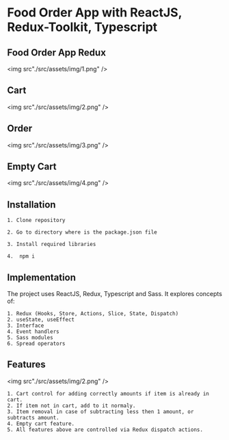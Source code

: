 # Food Order App with ReactJS, Redux-Toolkit, Typescript

## Food Order App Redux

<img src"./src/assets/img/1.png" />

## Cart
<img src"./src/assets/img/2.png" />

## Order
<img src"./src/assets/img/3.png" />

## Empty Cart
<img src"./src/assets/img/4.png" />


 ## Installation

    1. Clone repository

    2. Go to directory where is the package.json file

    3. Install required libraries

    4.  npm i

 ## Implementation

 The project uses ReactJS, Redux, Typescript and Sass. It explores concepts of:

    1. Redux (Hooks, Store, Actions, Slice, State, Dispatch)
    2. useState, useEffect
    3. Interface
    4. Event handlers
    5. Sass modules
    6. Spread operators

## Features
<img src"./src/assets/img/2.png" />

    1. Cart control for adding correctly amounts if item is already in cart.
    2. If item not in cart, add to it normaly.
    3. Item removal in case of subtracting less then 1 amount, or subtracts amount.
    4. Empty cart feature.
    5. All features above are controlled via Redux dispatch actions.
